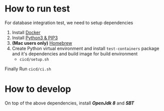 # How to run test

For database integration test, we need to setup dependencies

1. Install [Docker](https://www.docker.com)
2. Install [Python3 & PIP3](https://www.python.org/downloads)
2. **(Mac users only)** [Homebrew](https://brew.sh)
3. Create Python virtual environment and install `test-containers` package and it's dependencies and build image for build environment
   - `cicd/setup.sh`
   
Finally Run `cicd/ci.sh`

# How to develop

On top of the above dependencies, install **_OpenJdk 8_** and **_SBT_**
